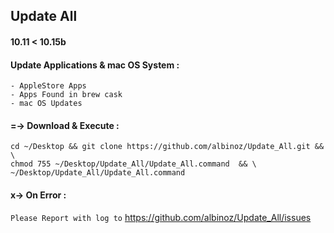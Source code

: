 
## Update All
#### 10.11 < 10.15b

#### Update Applications & mac OS System :
```
- AppleStore Apps
- Apps Found in brew cask
- mac OS Updates
```

#### =-> Download & Execute :
```
cd ~/Desktop && git clone https://github.com/albinoz/Update_All.git && \
chmod 755 ~/Desktop/Update_All/Update_All.command  && \
~/Desktop/Update_All/Update_All.command
```

#### x-> On Error :
`Please Report with log to`
https://github.com/albinoz/Update_All/issues
